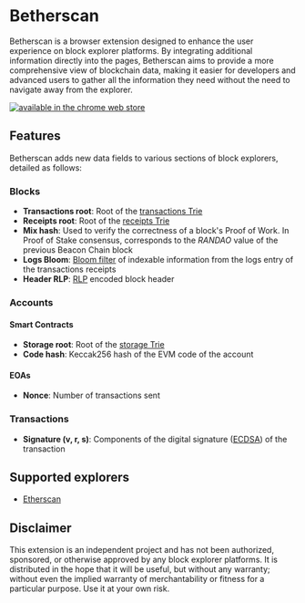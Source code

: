 # Betherscan
Betherscan is a browser extension designed to enhance the user experience on block explorer platforms. By integrating additional information directly into the pages, Betherscan aims to provide a more comprehensive view of blockchain data, making it easier for developers and advanced users to gather all the information they need without the need to navigate away from the explorer.

[![available in the chrome web store](https://github.com/tiagofneto/betherscan/assets/46165861/50947291-76c5-4b7e-8299-90332b21b8f6)](https://chromewebstore.google.com/detail/betherscan/nnahlkbepgjkeciakkhldbfgpfcgdhmb)


## Features
Betherscan adds new data fields to various sections of block explorers, detailed as follows:

### Blocks
- **Transactions root**: Root of the [transactions Trie](https://ethereum.org/developers/docs/data-structures-and-encoding/patricia-merkle-trie#transaction-trie)
- **Receipts root**: Root of the [receipts Trie](https://ethereum.org/developers/docs/data-structures-and-encoding/patricia-merkle-trie#receipts-trie)
- **Mix hash**: Used to verify the correctness of a block's Proof of Work. In Proof of Stake consensus, corresponds to the _RANDAO_ value of the previous Beacon Chain block
- **Logs Bloom**: [Bloom filter](https://en.wikipedia.org/wiki/Bloom_filter) of indexable information from the logs entry of the transactions receipts
- **Header RLP**: [RLP](https://ethereum.org/developers/docs/data-structures-and-encoding/rlp) encoded block header

### Accounts
#### Smart Contracts
- **Storage root**: Root of the [storage Trie](https://ethereum.org/developers/docs/data-structures-and-encoding/patricia-merkle-trie#storage-trie)
- **Code hash**: Keccak256 hash of the EVM code of the account

#### EOAs
- **Nonce**: Number of transactions sent

### Transactions
- **Signature (v, r, s)**: Components of the digital signature ([ECDSA](https://en.wikipedia.org/wiki/Elliptic_Curve_Digital_Signature_Algorithm)) of the transaction

## Supported explorers
- [Etherscan](https://etherscan.io)

## Disclaimer
This extension is an independent project and has not been authorized, sponsored, or otherwise approved by any block explorer platforms. It is distributed in the hope that it will be useful, but without any warranty; without even the implied warranty of merchantability or fitness for a particular purpose. Use it at your own risk.
